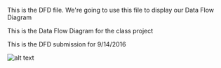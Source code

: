This is the DFD file. We're going to use this file to display our Data Flow Diagram


This is the Data Flow Diagram for the class project




This is the DFD submission for 9/14/2016

![alt text](https://cloud.githubusercontent.com/assets/21319727/18532883/c397ada4-7aa4-11e6-8e7d-dfd6f42e39e3.PNG)



